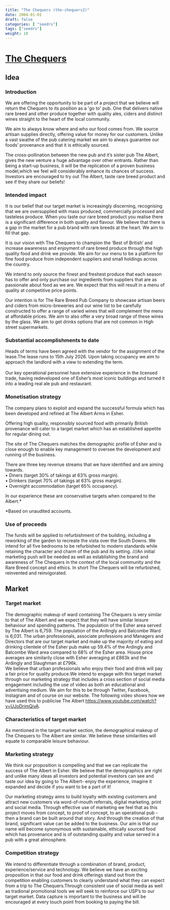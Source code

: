 ```yaml
---
title: "The Chequers (the-chequers2)"
date: 2004-01-01
draft: false
categories: [ "seedrs"]
tags: ["seedrs"]
weight: 10
---
```


# [The Chequers](https://www.seedrs.com/the-chequers2)

## Idea

### Introduction

We are offering the opportunity to be part of a project that we believe will return the Chequers to its position as a 'go to' pub. One that delivers native rare breed and other produce together with quality ales, ciders and distinct wines straight to the heart of the local community.

We aim to always know where and who our food comes from. We source artisan supplies directly, offering value for money for our customers. Unlike a vast swathe of the pub catering market we aim to always guarantee our foods’ provenance and that it is ethically sourced.

The cross-pollination between the new pub and it’s sister pub The Albert, gives the new venture a huge advantage over other entrants. Rather than being a start-up business, it will be the replication of a proven business model,which we feel will considerably enhance its chances of success. Investors are encouraged to try out The Albert, taste rare breed product and see if they share our beliefs!

### Intended impact

It is our belief that our target market is increasingly discerning, recognising that we are oversupplied with mass produced, commercially processed and tasteless produce. When you taste our rare breed product you realise there is a significant difference in both quality and flavour. We believe that there is a gap in the market for a pub brand with rare breeds at the heart. We aim to fill that gap.

It is our vision with The Chequers to champion the ‘Best of British’ and increase awareness and enjoyment of rare breed produce through the high quality food and drink we provide. We aim for our menu to be a platform for fine food produce from independent suppliers and small holdings across the country.

We intend to only source the finest and freshest produce that each season has to offer and only purchase our ingredients from suppliers that are as passionate about food as we are. We expect that this will result in a menu of quality at competitive price points.

Our intention is for The Rare Breed Pub Company to showcase artisan beers and ciders from micro-breweries and our wine list to be carefully constructed to offer a range of varied wines that will complement the menu at affordable prices. We aim to also offer a very broad range of these wines by the glass. We aim to get drinks options that are not common in High street supermarkets.

### Substantial accomplishments to date

Heads of terms have been agreed with the vendor for the assignment of the lease.The lease runs to 15th July 2026. Upon taking occupancy we aim to approach the landlord with a view to extending the term. <br> <br>Our key operational personnel have extensive experience in the licensed trade, having redeveloped one of Esher’s most iconic buildings and turned it into a leading real ale pub and restaurant.

### Monetisation strategy

The company plans to exploit and expand the successful formula which has been developed and refined at The Albert Arms in Esher.

Offering high quality, responsibly sourced food with primarily British provenance will cater to a target market which has an established appetite for regular dining out.

The site of The Chequers matches the demographic profile of Esher and is close enough to enable key management to oversee the development and running of the business.

There are three key revenue streams that we have identified and are aiming towards. <br>• Diners (target 30% of takings at 63% gross margin). <br>• Drinkers (target 70% of takings at 63% gross margin). <br>• Overnight accommodation (target 65% occupancy).

In our experience these are conservative targets when compared to the Albert.*

*Based on unaudited accounts.

### Use of proceeds

The funds will be applied to refurbishment of the building, including a reworking of the garden to recreate the vista over the South Downs. We intend for all five bedrooms to be refurbished to modern standards while retaining the character and charm of the pub and its setting. ///An initial marketing push will be needed as well as establishing the brand and awareness of The Chequers in the context of the local community and the Rare Breed concept and ethics. In short The Chequers will be refurbished, reinvented and reinvigorated.

## Market

### Target market

The demographic makeup of ward containing The Chequers is very similar to that of The Albert and we expect that they will have similar leisure behaviour and spending patterns. The population of the Esher area served by The Albert is 6,759. The population of the Ardingly and Balcombe Ward is 6,031. The urban professionals, associate professions and Managers and Directors that are our target market and make up the majority of eating and drinking clientele of the Esher pub make up 59.4% of the Ardingly and Balcombe Ward area compared to 68% of the Esher area. House price averages are similarily close with Esher averaging at £863k and the Ardingly and Slaughman at £796k. <br>We believe that urban professionals who enjoy their food and drink will pay a fair price for quality produce.We intend to engage with this target market through our marketing strategy that includes a cross section of social media engagement including the use of video as both an educational and advertising medium. We aim for this to be through Twitter, Facebook, Instagram and of course on our website. The following video shows how we have used this to publicise The Albert <a target="_blank" rel="nofollow" class="outside" href="https://www.youtube.com/watch?v=UJoDrimQivA">https://www.youtube.com/watch?v=UJoDrimQivA</a>.

### Characteristics of target market

As mentioned in the target market section, the demographical makeup of The Chequers to The Albert are similar. We believe these similarities will equate to comparable leisure behaviour.

### Marketing strategy

We think our proposition is compelling and that we can replicate the success of The Albert in Esher. We believe that the demographics are right and unlike many ideas all investors and potential investors can see and taste our idea by going to The Albert- enjoy the experience, imagine it expanded and decide if you want to be a part of it!

Our marketing strategy aims to build loyalty with existing customers and attract new customers via word-of-mouth referrals, digital marketing, print and social media. Through effective use of marketing we feel that as this project moves from concept, to proof of concept, to an operational pub - then a brand can be built around that story. And through the creation of that brand, significant value can be added to the business. Our aim is that our name will become synonymous with sustainable, ethically sourced food which has provenance and is of outstanding quality and value served in a pub with a great atmosphere.

### Competition strategy

We intend to differentiate through a combination of brand, product, experience/service and technology. We believe we have an exciting proposition in that our food and drink offerings stand out from the competition enabling customers to clearly understand what they can expect from a trip to The Chequers.Through consistent use of social media as well as tradional promotional tools we will seek to reinforce our USP’s to our target market. Data capture is important to the business and will be encouraged at every touch point from booking to paying the bill.

